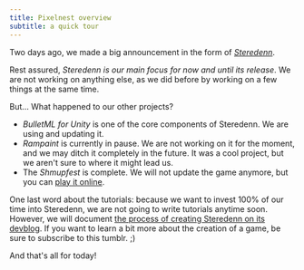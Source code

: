 ```yaml
---
title: Pixelnest overview
subtitle: a quick tour
---
```


Two days ago, we made a big announcement in the form of [_Steredenn_](/2014/08/steredenn/).

Rest assured, _Steredenn is our main focus for now and until its release_. We are not working on anything else, as we did before by working on a few things at the same time.

But… What happened to our other projects?

- _BulletML for Unity_ is one of the core components of Steredenn. We are using and updating it.
- _Rampaint_ is currently in pause. We are not working on it for the moment, and we may ditch it completely in the future. It was a cool project, but we aren't sure to where it might lead us.
- The _Shmupfest_ is complete. We will not update the game anymore, but you can [play it online](https://pixelnest.io/shmupfest/play).

One last word about the tutorials: because we want to invest 100% of our time into Steredenn, we are not going to write tutorials anytime soon. However, we will document [the process of creating Steredenn on its devblog](http://steredenn-game.tumblr.com). If you want to learn a bit more about the creation of a game, be sure to subscribe to this tumblr. ;)

And that's all for today!
